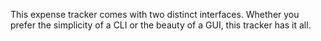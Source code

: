 This expense tracker comes with two distinct interfaces. Whether you prefer the simplicity of a
CLI or the beauty of a GUI, this tracker has it all.
